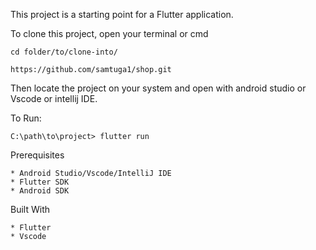 This project is a starting point for a Flutter application.

To clone this project, open your terminal or cmd
```
cd folder/to/clone-into/
```
```
https://github.com/samtuga1/shop.git
```
Then locate the project on your system and open with android studio or Vscode or intellij IDE.

To Run:
```
C:\path\to\project> flutter run
```

Prerequisites
```
* Android Studio/Vscode/IntelliJ IDE
* Flutter SDK
* Android SDK
```
Built With
```
* Flutter
* Vscode
```
